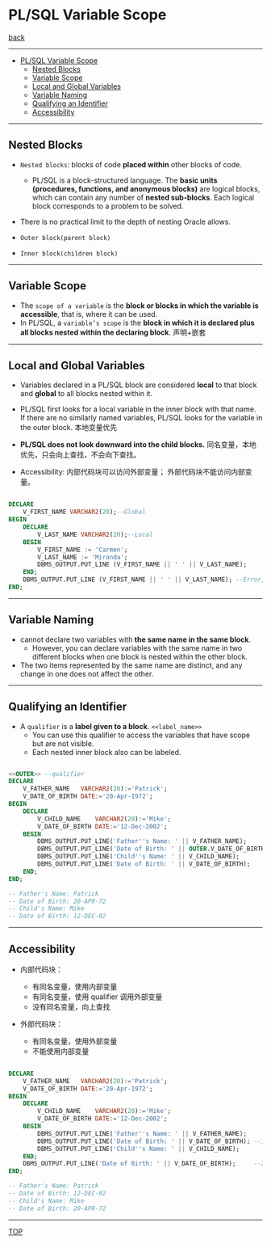 # PL/SQL Variable Scope

[back](./index.md)

---

- [PL/SQL Variable Scope](#plsql-variable-scope)
  - [Nested Blocks](#nested-blocks)
  - [Variable Scope](#variable-scope)
  - [Local and Global Variables](#local-and-global-variables)
  - [Variable Naming](#variable-naming)
  - [Qualifying an Identifier](#qualifying-an-identifier)
  - [Accessibility](#accessibility)

---

## Nested Blocks

- `Nested blocks`: blocks of code **placed within** other blocks of code.

  - PL/SQL is a block-structured language.
    The **basic units (procedures, functions, and anonymous blocks)** are logical blocks, which can contain any number of **nested sub-blocks**. Each logical block corresponds to a problem to be solved.

- There is no practical limit to the depth of nesting Oracle allows.

- `Outer block(parent block)`
- `Inner block(children block)`

---

## Variable Scope

- The `scope of a variable` is the **block or blocks in which the variable is accessible**, that is, where it can be used.
- In PL/SQL, a `variable’s scope` is the **block in which it is declared plus all blocks nested within the declaring block**. 声明+嵌套

---

## Local and Global Variables

- Variables declared in a PL/SQL block are considered **local** to that block and **global** to all blocks nested within it.

- PL/SQL first looks for a local variable in the inner block with that name. If there are no similarly named variables, PL/SQL looks for the variable in the outer block. 本地变量优先

- **PL/SQL does not look downward into the child blocks.** 同名变量，本地优先，只会向上查找，不会向下查找。

- Accessibility: 内部代码块可以访问外部变量； 外部代码块不能访问内部变量。

```sql

DECLARE
    V_FIRST_NAME VARCHAR2(20);--Global
BEGIN
    DECLARE
        V_LAST_NAME VARCHAR2(20);--Local
    BEGIN
        V_FIRST_NAME := 'Carmen';
        V_LAST_NAME := 'Miranda';
        DBMS_OUTPUT.PUT_LINE (V_FIRST_NAME || ' ' || V_LAST_NAME);
    END;
    DBMS_OUTPUT.PUT_LINE (V_FIRST_NAME || ' ' || V_LAST_NAME); --Error, V_LAST_NAME is a local variable which is not accessible in the outer block.
END;

```

---

## Variable Naming

- cannot declare two variables with **the same name in the same block**.
  - However, you can declare variables with the same name in two different blocks when one block is nested within the other block.
- The two items represented by the same name are distinct, and any change in one does not affect the other.

---

## Qualifying an Identifier

- A `qualifier` is a **label given to a block**. `<<label_name>>`
  - You can use this qualifier to access the variables that have scope but are not visible.
  - Each nested inner block also can be labeled.

```sql

<<OUTER>> --qualifier
DECLARE
    V_FATHER_NAME   VARCHAR2(20):='Patrick';
    V_DATE_OF_BIRTH DATE:='20-Apr-1972';
BEGIN
    DECLARE
        V_CHILD_NAME    VARCHAR2(20):='Mike';
        V_DATE_OF_BIRTH DATE:='12-Dec-2002';
    BEGIN
        DBMS_OUTPUT.PUT_LINE('Father''s Name: ' || V_FATHER_NAME);
        DBMS_OUTPUT.PUT_LINE('Date of Birth: ' || OUTER.V_DATE_OF_BIRTH); -- the outer variable can be accessible with qualifier.
        DBMS_OUTPUT.PUT_LINE('Child''s Name: ' || V_CHILD_NAME);
        DBMS_OUTPUT.PUT_LINE('Date of Birth: ' || V_DATE_OF_BIRTH);
    END;
END;

-- Father's Name: Patrick
-- Date of Birth: 20-APR-72
-- Child's Name: Mike
-- Date of Birth: 12-DEC-02

```

---

## Accessibility

- 内部代码块：

  - 有同名变量，使用内部变量
  - 有同名变量，使用 qualifier 调用外部变量
  - 没有同名变量，向上查找

- 外部代码块：

  - 有同名变量，使用外部变量
  - 不能使用内部变量

```sql

DECLARE
    V_FATHER_NAME   VARCHAR2(20):='Patrick';
    V_DATE_OF_BIRTH DATE:='20-Apr-1972';
BEGIN
    DECLARE
        V_CHILD_NAME    VARCHAR2(20):='Mike';
        V_DATE_OF_BIRTH DATE:='12-Dec-2002';
    BEGIN
        DBMS_OUTPUT.PUT_LINE('Father''s Name: ' || V_FATHER_NAME);
        DBMS_OUTPUT.PUT_LINE('Date of Birth: ' || V_DATE_OF_BIRTH); --12-DEC-02
        DBMS_OUTPUT.PUT_LINE('Child''s Name: ' || V_CHILD_NAME);
    END;
    DBMS_OUTPUT.PUT_LINE('Date of Birth: ' || V_DATE_OF_BIRTH);     --20-APR-72
END;

-- Father's Name: Patrick
-- Date of Birth: 12-DEC-02
-- Child's Name: Mike
-- Date of Birth: 20-APR-72

```

---

[TOP](#plsql-variable-scope)
